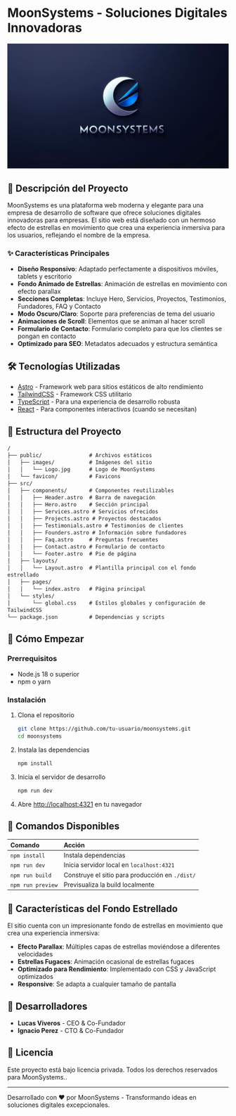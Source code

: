 # MoonSystems - Soluciones Digitales Innovadoras

![MoonSystems Logo](/public/images/Logo.jpg)

## 🚀 Descripción del Proyecto

MoonSystems es una plataforma web moderna y elegante para una empresa de desarrollo de software que ofrece soluciones digitales innovadoras para empresas. El sitio web está diseñado con un hermoso efecto de estrellas en movimiento que crea una experiencia inmersiva para los usuarios, reflejando el nombre de la empresa.

### ✨ Características Principales

- **Diseño Responsivo**: Adaptado perfectamente a dispositivos móviles, tablets y escritorio
- **Fondo Animado de Estrellas**: Animación de estrellas en movimiento con efecto parallax
- **Secciones Completas**: Incluye Hero, Servicios, Proyectos, Testimonios, Fundadores, FAQ y Contacto
- **Modo Oscuro/Claro**: Soporte para preferencias de tema del usuario
- **Animaciones de Scroll**: Elementos que se animan al hacer scroll
- **Formulario de Contacto**: Formulario completo para que los clientes se pongan en contacto
- **Optimizado para SEO**: Metadatos adecuados y estructura semántica

## 🛠️ Tecnologías Utilizadas

- [Astro](https://astro.build/) - Framework web para sitios estáticos de alto rendimiento
- [TailwindCSS](https://tailwindcss.com/) - Framework CSS utilitario
- [TypeScript](https://www.typescriptlang.org/) - Para una experiencia de desarrollo robusta
- [React](https://react.dev/) - Para componentes interactivos (cuando se necesitan)

## 📁 Estructura del Proyecto

```text
/
├── public/               # Archivos estáticos
│   ├── images/           # Imágenes del sitio
│   │   └── Logo.jpg      # Logo de MoonSystems
│   └── favicon/          # Favicons
├── src/
│   ├── components/       # Componentes reutilizables
│   │   ├── Header.astro  # Barra de navegación
│   │   ├── Hero.astro    # Sección principal
│   │   ├── Services.astro # Servicios ofrecidos
│   │   ├── Projects.astro # Proyectos destacados
│   │   ├── Testimonials.astro # Testimonios de clientes
│   │   ├── Founders.astro # Información sobre fundadores
│   │   ├── Faq.astro     # Preguntas frecuentes
│   │   ├── Contact.astro # Formulario de contacto
│   │   └── Footer.astro  # Pie de página
│   ├── layouts/
│   │   └── Layout.astro  # Plantilla principal con el fondo estrellado
│   ├── pages/
│   │   └── index.astro   # Página principal
│   └── styles/
│       └── global.css    # Estilos globales y configuración de TailwindCSS
└── package.json          # Dependencias y scripts
```

## 🚀 Cómo Empezar

### Prerrequisitos

- Node.js 18 o superior
- npm o yarn

### Instalación

1. Clona el repositorio
   ```sh
   git clone https://github.com/tu-usuario/moonsystems.git
   cd moonsystems
   ```

2. Instala las dependencias
   ```sh
   npm install
   ```

3. Inicia el servidor de desarrollo
   ```sh
   npm run dev
   ```

4. Abre [http://localhost:4321](http://localhost:4321) en tu navegador

## 🧞 Comandos Disponibles

| Comando                   | Acción                                           |
| :------------------------ | :----------------------------------------------- |
| `npm install`             | Instala dependencias                             |
| `npm run dev`             | Inicia servidor local en `localhost:4321`        |
| `npm run build`           | Construye el sitio para producción en `./dist/`  |
| `npm run preview`         | Previsualiza la build localmente                 |

## 🌟 Características del Fondo Estrellado

El sitio cuenta con un impresionante fondo de estrellas en movimiento que crea una experiencia inmersiva:

- **Efecto Parallax**: Múltiples capas de estrellas moviéndose a diferentes velocidades
- **Estrellas Fugaces**: Animación ocasional de estrellas fugaces
- **Optimizado para Rendimiento**: Implementado con CSS y JavaScript optimizados
- **Responsive**: Se adapta a cualquier tamaño de pantalla

## 👥 Desarrolladores

- **Lucas Viveros** - CEO & Co-Fundador
- **Ignacio Perez** - CTO & Co-Fundador

## 📝 Licencia

Este proyecto está bajo licencia privada. Todos los derechos reservados para MoonSystems..

---

Desarrollado con ❤️ por MoonSystems - Transformando ideas en soluciones digitales excepcionales.
